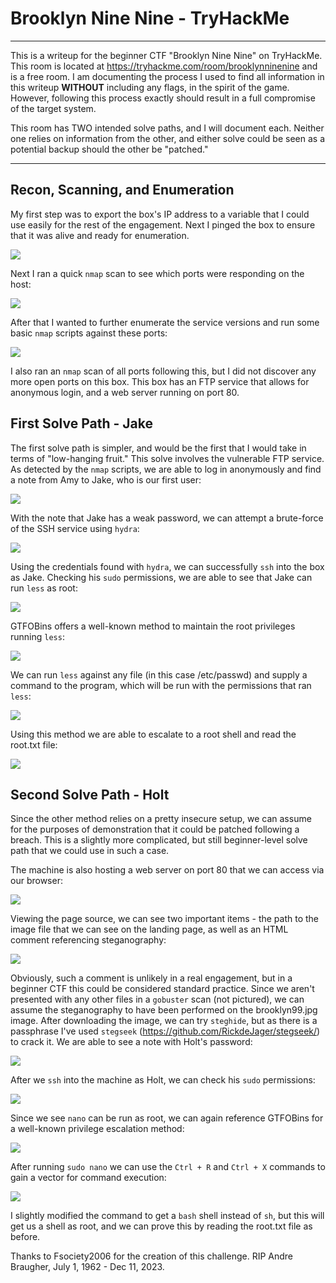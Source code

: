 # Brooklyn Nine Nine - TryHackMe 

---

This is a writeup for the beginner CTF "Brooklyn Nine Nine" on TryHackMe. This room is located at https://tryhackme.com/room/brooklynninenine and is a free room. I am documenting the process I used to find all information in this writeup **WITHOUT** including any flags, in the spirit of the game. However, following this process exactly should result in a full compromise of the target system.

This room has TWO intended solve paths, and I will document each. Neither one relies on information from the other, and either solve could be seen as a potential backup should the other be "patched."

---

## Recon, Scanning, and Enumeration

My first step was to export the box's IP address to a variable that I could use easily for the rest of the engagement. Next I pinged the box to ensure that it was alive and ready for enumeration.

![](./screenshots/ping.png)

Next I ran a quick `nmap` scan to see which ports were responding on the host: 

![](./screenshots/nmapquick.png)

After that I wanted to further enumerate the service versions and run some basic `nmap` scripts against these ports:

![](./screenshots/nmapdetails.png)

I also ran an `nmap` scan of all ports following this, but I did not discover any more open ports on this box. This box has an FTP service that allows for anonymous login, and a web server running on port 80.

## First Solve Path - Jake

The first solve path is simpler, and would be the first that I would take in terms of "low-hanging fruit." This solve involves the vulnerable FTP service. As detected by the `nmap` scripts, we are able to log in anonymously and find a note from Amy to Jake, who is our first user:

![](./screenshots/FTP.png)

With the note that Jake has a weak password, we can attempt a brute-force of the SSH service using `hydra`:

![](./screenshots/hydra.png)

Using the credentials found with `hydra`, we can successfully `ssh` into the box as Jake. Checking his `sudo` permissions, we are able to see that Jake can run `less` as root:

![](./screenshots/sshjake.png)

GTFOBins offers a well-known method to maintain the root privileges running `less`:

![](./screenshots/gtfobinsless.png)

We can run `less` against any file (in this case /etc/passwd) and supply a command to the program, which will be run with the permissions that ran `less`:

![](./screenshots/less.png)

Using this method we are able to escalate to a root shell and read the root.txt file:

![](./screenshots/lessroot.png)

## Second Solve Path - Holt

Since the other method relies on a pretty insecure setup, we can assume for the purposes of demonstration that it could be patched following a breach. This is a slightly more complicated, but still beginner-level solve path that we could use in such a case.

The machine is also hosting a web server on port 80 that we can access via our browser:

![](./screenshots/landingpage.png)

Viewing the page source, we can see two important items - the path to the image file that we can see on the landing page, as well as an HTML comment referencing steganography:

![](./screenshots/httpsource.png)

Obviously, such a comment is unlikely in a real engagement, but in a beginner CTF this could be considered standard practice. Since we aren't presented with any other files in a `gobuster` scan (not pictured), we can assume the steganography to have been performed on the brooklyn99.jpg image. After downloading the image, we can try `steghide`, but as there is a passphrase I've used `stegseek` (https://github.com/RickdeJager/stegseek/) to crack it. We are able to see a note with Holt's password:

![](./screenshots/steg.png)

After we `ssh` into the machine as Holt, we can check his `sudo` permissions:

![](./screenshots/sshholt.png)

Since we see `nano` can be run as root, we can again reference GTFOBins for a well-known privilege escalation method:

![](./screenshots/gtfobinsnano.png)

After running `sudo nano` we can use the `Ctrl + R` and `Ctrl + X` commands to gain a vector for command execution:

![](./screenshots/nano.png)

I slightly modified the command to get a `bash` shell instead of `sh`, but this will get us a shell as root, and we can prove this by reading the root.txt file as before.

Thanks to Fsociety2006 for the creation of this challenge. RIP Andre Braugher, July 1, 1962 - Dec 11, 2023.